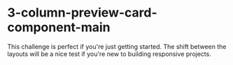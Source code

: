 # 3-column-preview-card-component-main
This challenge is perfect if you're just getting started. The shift between the layouts will be a nice test if you're new to building responsive projects.
